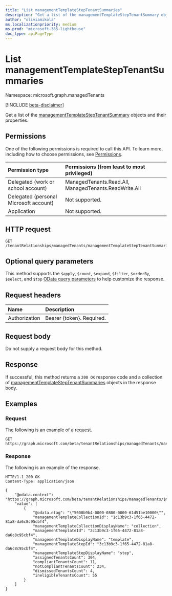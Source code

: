 ```yaml
---
title: "List managementTemplateStepTenantSummaries"
description: "Get a list of the managementTemplateStepTenantSummary objects and their properties."
author: "oliviamikola"
ms.localizationpriority: medium
ms.prod: "microsoft-365-lighthouse"
doc_type: apiPageType
---
```


# List managementTemplateStepTenantSummaries
Namespace: microsoft.graph.managedTenants

[!INCLUDE [beta-disclaimer](../../includes/beta-disclaimer.md)]

Get a list of the [managementTemplateStepTenantSummary](../resources/managedtenants-managementtemplatesteptenantsummary.md) objects and their properties.

## Permissions
One of the following permissions is required to call this API. To learn more, including how to choose permissions, see [Permissions](/graph/permissions-reference).

|Permission type|Permissions (from least to most privileged)|
|:---|:---|
|Delegated (work or school account)|ManagedTenants.Read.All, ManagedTenants.ReadWrite.All|
|Delegated (personal Microsoft account)|Not supported.|
|Application|Not supported.|

## HTTP request

<!-- {
  "blockType": "ignored"
}
-->
``` http
GET /tenantRelationships/managedTenants/managementTemplateStepTenantSummaries
```

## Optional query parameters
This method supports the `$apply`, `$count`, `$expand`, `$filter`, `$orderBy`, `$select`, and `$top` [OData query parameters](/graph/query-parameters) to help customize the response.

## Request headers
|Name|Description|
|:---|:---|
|Authorization|Bearer {token}. Required.|

## Request body
Do not supply a request body for this method.

## Response

If successful, this method returns a `200 OK` response code and a collection of [managementTemplateStepTenantSummaries](../resources/managedtenants-managementtemplatesteptenantsummary.md) objects in the response body.

## Examples

### Request

The following is an example of a request.

``` http
GET https://graph.microsoft.com/beta/tenantRelationships/managedTenants/managementTemplateStepTenantSummaries
```

### Response

The following is an example of the response.

<!-- {
  "blockType": "response",
  "truncated": true,
  "@odata.type": "Collection(microsoft.graph.managedTenants.managementTemplateStepTenantSummaries)"
}
-->
``` http
HTTP/1.1 200 OK
Content-Type: application/json

{
    "@odata.context": "https://graph.microsoft.com/beta/tenantRelationships/managedTenants/$metadata#managementTemplateStepTenantSummary",
    "value": [
        {
            "@odata.etag": "\"5600b9b4-0000-0800-0000-61d51be10000\"",
            "managementTemplateCollectionId": "1c13b9c3-1f65-4472-81a8-da6c8c95cbf4",
            "managementTemplateCollectionDisplayName": "collection",
            "managementTemplateId": "2c13b9c3-1f65-4472-81a8-da6c8c95cbf4",
            "managementTemplateDisplayName": "template",
            "managementTemplateStepId": "3c13b9c3-1f65-4472-81a8-da6c8c95cbf4",
            "managementTemplateStepDisplayName": "step",
            "assignedTenantsCount": 304,
            "compliantTenantsCount": 11,
            "notCompliantTenantsCount": 234,
            "dismissedTenantsCount": 4,
            "ineligibleTenantsCount": 55
        }
    ]
}
```
